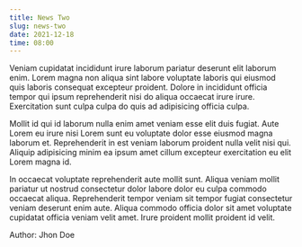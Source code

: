 ```yaml
---
title: News Two
slug: news-two
date: 2021-12-18
time: 08:00
---
```


Veniam cupidatat incididunt irure laborum pariatur deserunt elit laborum enim. Lorem magna non aliqua sint labore voluptate laboris qui eiusmod quis laboris consequat excepteur proident. Dolore in incididunt officia tempor qui ipsum reprehenderit nisi do aliqua occaecat irure irure. Exercitation sunt culpa culpa do quis ad adipisicing officia culpa.

Mollit id qui id laborum nulla enim amet veniam esse elit duis fugiat. Aute Lorem eu irure nisi Lorem sunt eu voluptate dolor esse eiusmod magna laborum et. Reprehenderit in est veniam laborum proident nulla velit nisi qui. Aliquip adipisicing minim ea ipsum amet cillum excepteur exercitation eu elit Lorem magna id.

In occaecat voluptate reprehenderit aute mollit sunt. Aliqua veniam mollit pariatur ut nostrud consectetur dolor labore dolor eu culpa commodo occaecat aliqua. Reprehenderit tempor veniam sit tempor fugiat consectetur veniam deserunt enim aute. Aliqua commodo officia dolor sit amet voluptate cupidatat officia veniam velit amet. Irure proident mollit proident id velit.

Author: Jhon Doe